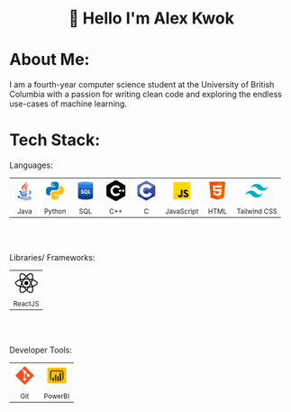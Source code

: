 <h1 align="center">👋 Hello  I'm Alex Kwok</h1>

# About Me: 

I am a fourth-year computer science student at the University of British Columbia with a passion for writing clean code and exploring the endless use-cases of machine learning. 

# Tech Stack:

Languages:

<table>
  <tr>
    <td align="center">
      <img src="assets/java.png" width="40"/><br/>
      <sub>Java</sub>
    </td>
    <td align="center">
      <img src="assets/python.png" width="40"/><br/>
      <sub>Python</sub>
    </td>
    <td align="center">
      <img src="assets/sql.png" width="40"/><br/>
      <sub>SQL</sub>
    </td>
    <td align="center">
      <img src="assets/c-pp.png" width="40"/><br/>
      <sub>C++</sub>
    </td>
    <td align="center">
      <img src="assets/c.png" width="40"/><br/>
      <sub>C</sub>
    </td>
    <td align="center">
      <img src="assets/JS.png" width="40"/><br/>
      <sub>JavaScript</sub>
    </td>
    <td align="center">
      <img src="assets/html.png" width="40"/><br/>
      <sub>HTML</sub>
    </td>
    <td align="center">
      <img src="assets/tailwindcss.png" width="40"/><br/>
      <sub>Tailwind CSS</sub>
    </td>
  </tr>
</table>

<br/><br/>

Libraries/ Frameworks:

<table>
  <tr>
    <td align="center">
      <img src="assets/react.png" width="40"/><br/>
      <sub>ReactJS</sub>
    </td>
  </tr>
</table>

<br/><br/>

Developer Tools:

<table>
  <tr>
    <td align="center">
      <img src="assets/git.png" width="40"/><br/>
      <sub>Git</sub>
    </td>
    <td align="center">
      <img src="assets/powerBI.png" width="40"/><br/>
      <sub>PowerBI</sub>
    </td>
  </tr>
</table>

